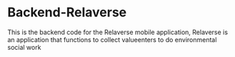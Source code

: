 # Backend-Relaverse
This is the backend code for the Relaverse mobile application, Relaverse is an application that functions to collect valueenters to do environmental social work
